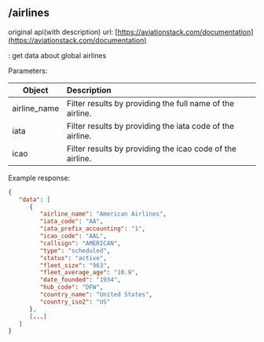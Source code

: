 ## /airlines
original api(with description) url: [https://aviationstack.com/documentation](https://aviationstack.com/documentation)

: get data about global airlines

Parameters:

| Object       | Description                                               |
|--------------|:----------------------------------------------------------|
| airline_name | Filter results by providing the full name of the airline. |
| iata         | Filter results by providing the iata code of the airline. |
| icao         | Filter results by providing the icao code of the airline. |

Example response:

```json
{
   "data": [
      {
         "airline_name": "American Airlines",
         "iata_code": "AA",
         "iata_prefix_accounting": "1",
         "icao_code": "AAL",
         "callsign": "AMERICAN",
         "type": "scheduled",
         "status": "active",
         "fleet_size": "963",
         "fleet_average_age": "10.9",
         "date_founded": "1934",
         "hub_code": "DFW",
         "country_name": "United States",
         "country_iso2": "US"
      },
      [...]
   ]
}
```